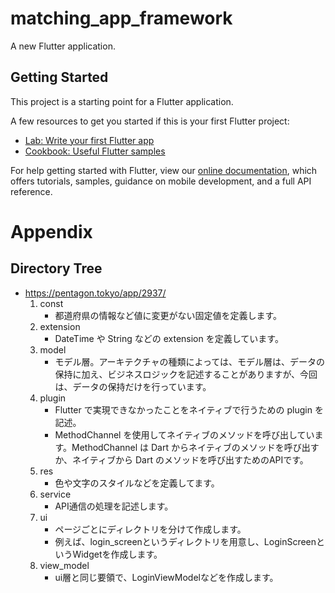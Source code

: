 # matching_app_framework

A new Flutter application.

## Getting Started

This project is a starting point for a Flutter application.

A few resources to get you started if this is your first Flutter project:

- [Lab: Write your first Flutter app](https://flutter.dev/docs/get-started/codelab)
- [Cookbook: Useful Flutter samples](https://flutter.dev/docs/cookbook)

For help getting started with Flutter, view our
[online documentation](https://flutter.dev/docs), which offers tutorials,
samples, guidance on mobile development, and a full API reference.

# Appendix

## Directory Tree

- https://pentagon.tokyo/app/2937/
  1. const
     - 都道府県の情報など値に変更がない固定値を定義します。
  2. extension
     - DateTime や String などの extension を定義しています。
  3. model
     - モデル層。アーキテクチャの種類によっては、モデル層は、データの保持に加え、ビジネスロジックを記述することがありますが、今回は、データの保持だけを行っています。
  4. plugin
     - Flutter で実現できなかったことをネイティブで行うための plugin を記述。
     - MethodChannel を使用してネイティブのメソッドを呼び出しています。MethodChannel は Dart からネイティブのメソッドを呼び出すか、ネイティブから Dart のメソッドを呼び出すためのAPIです。
  5. res
     - 色や文字のスタイルなどを定義してます。
  6. service
     - API通信の処理を記述します。
  7. ui
     - ページごとにディレクトリを分けて作成します。
     - 例えば、login_screenというディレクトリを用意し、LoginScreenというWidgetを作成します。
  8. view_model
     - ui層と同じ要領で、LoginViewModelなどを作成します。
